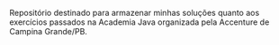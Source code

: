 Repositório destinado para armazenar minhas soluções quanto aos exercícios passados na Academia Java organizada pela Accenture de Campina Grande/PB.
